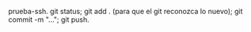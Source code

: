 prueba-ssh. 
git status; 
git add .  (para que el git reconozca lo nuevo); 
git commit -m "..."; 
git push.